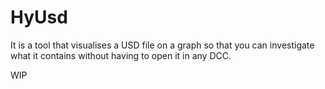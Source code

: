# HyUsd

It is a tool that visualises a USD file on a graph so that you can investigate what it contains without having to open it in any DCC. 

WIP
